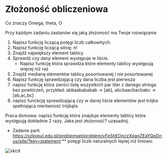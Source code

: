 # Złożoność obliczeniowa

Co znaczy Omega, theta, O



Przy każdym zadaniu zastanów się jaką złożoność ma Twoje rozwiązanie

1. Napisz funkcję liczącą potęgi liczb całkowitych.
2. Napisz funkcję liczącą silnię: n!
3. Znajdź największy element tablicy
4. Sprawdź czy dany element występuje w liście.
    -  Napisz funkcję która sprawdza które elementy tablicy występują więcej niż raz
5. Znajdź medianę elementów tablicy posortowanej i nie posortowanej
6. Napisz funkcję sprawdzającą czy dana liczba jest pierwsza
7. napisz funkcję która zwróci listę wszystkich par liter z danego stringa bez powtórzeń, przykład: abbaabababab → [ab], abcbaacbacbabc → [ab,ac,bc]
8. napisz funckcję sprawdzającą czy w danej liście elementów jest trójka spełniająca nierówność trójkąta

Praca domowa:
napisz funkcję która znajduje elementy tablicy które występują dokładnie 2 razy. Jaka jest złożoność? uzasadnij.

* Zadanie park https://szkopul.edu.pl/problemset/problem/vFeShEOnczXpanZEaYQpDnus/site/?key=statement
** potęgi liczb naturalnych lepiej niż liniowo.

![xkcd](https://imgs.xkcd.com/comics/e_to_the_pi_minus_pi.png)



